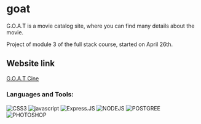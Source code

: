 # goat
G.O.A.T is a movie catalog site, where you can find many details about the movie.

Project of module 3 of the full stack course, started on April 26th.

<h2> Website link</h2>
<a href="https://g-o-a-t-cine.onrender.com/">G.O.A.T Cine</a>




<h3 align="left">Languages and Tools:</h3>
<div style="display: inline_block">
  <img align="center" alt="CSS3" src="https://img.shields.io/badge/CSS-239120?&style=for-the-badge&logo=css3&color=190321&logoColor=cyan" />
  <img align="center" alt="javascript" src="https://img.shields.io/badge/JavaScript-323330?style=for-the-badge&logo=javascript&color=190321" />
  <img align="center" alt="Express.JS" src="https://img.shields.io/badge/express.js-%23404d59.svg?style=for-the-badge&logo=express&color=190321&logoColor=%2361DAFB" />
  <img align="center" alt="NODEJS" src="https://img.shields.io/badge/Node.js-43853D?style=for-the-badge&logo=node.js&color=190321&logoColor=green" />
  <img align="center" alt="POSTGREE" SRC="https://img.shields.io/badge/PostgreSQL-316192?style=for-the-badge&logo=postgresql&color=190321&logoColor=white" />
   <img align="center" alt="PHOTOSHOP" SRC="https://img.shields.io/badge/adobe%20photoshop-%2331A8FF.svg?style=for-the-badge&logo=adobe%20photoshop&color=190321&logoColor=blue"
  <br></br>
